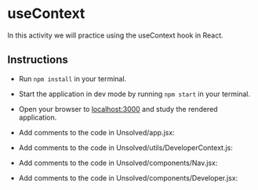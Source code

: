 # useContext

In this activity we will practice using the useContext hook in React.

## Instructions

- Run `npm install` in your terminal.

- Start the application in dev mode by running `npm start` in your terminal.

- Open your browser to [localhost:3000](http://localhost:3000) and study the rendered application.

- Add comments to the code in Unsolved/app.jsx:

- Add comments to the code in Unsolved/utils/DeveloperContext.js:

- Add comments to the code in Unsolved/components/Nav.jsx:

- Add comments to the code in Unsolved/components/Developer.jsx:
